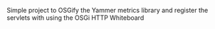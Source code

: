 
Simple project to OSGify the Yammer metrics library and register the servlets with using the OSGi HTTP Whiteboard